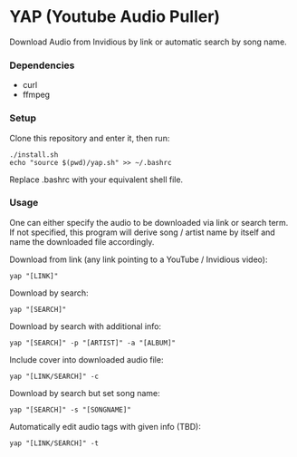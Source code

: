 # YAP (Youtube Audio Puller)
Download Audio from Invidious by link or automatic search by song name.

### Dependencies
- curl
- ffmpeg

### Setup
Clone this repository and enter it, then run:
```
./install.sh
echo "source $(pwd)/yap.sh" >> ~/.bashrc
```
Replace .bashrc with your equivalent shell file.

### Usage
One can either specify the audio to be downloaded via link or search term.
If not specified, this program will derive song / artist name by itself 
and name the downloaded file accordingly.


Download from link (any link pointing to a YouTube / Invidious video):
```
yap "[LINK]"
```
Download by search:
```
yap "[SEARCH]"
```
Download by search with additional info:
```
yap "[SEARCH]" -p "[ARTIST]" -a "[ALBUM]"
```
Include cover into downloaded audio file:
```
yap "[LINK/SEARCH]" -c
```
Download by search but set song name:
```
yap "[SEARCH]" -s "[SONGNAME]"
```
Automatically edit audio tags with given info (TBD):
```
yap "[LINK/SEARCH]" -t
```



